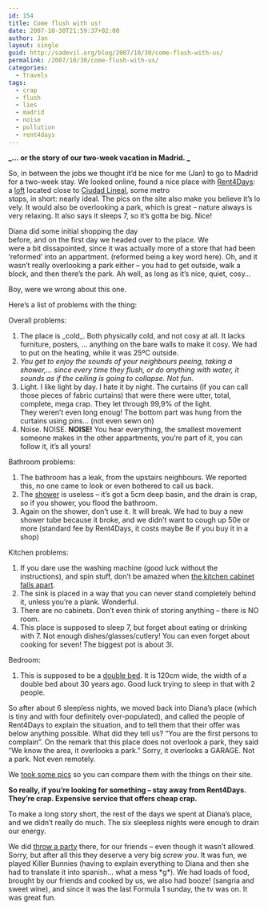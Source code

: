 ```yaml
---
id: 154
title: Come flush with us!
date: 2007-10-30T21:59:37+02:00
author: Jan
layout: single
guid: http://sadevil.org/blog/2007/10/30/come-flush-with-us/
permalink: /2007/10/30/come-flush-with-us/
categories:
  - Travels
tags:
  - crap
  - flush
  - lies
  - madrid
  - noise
  - pollution
  - rent4days
---
```

**_&#8230; or the story of our two-week vacation in Madrid. _**

So, in between the jobs we thought it&#8217;d be nice for me (Jan) to go to Madrid for a two-week stay. We looked online, found a nice place with <a href="http://www.rent4days.com/" target="_blank">Rent4Days</a>: a <a href="http://www.rent4days.com/ficha.asp?ciudad=Madrid&idioma=English&mkt=sinmkt&origen=AllApartments&piso=Loft+Ciudad+Lineal+2" target="_blank">loft</a> located close to <a href="http://maps.google.es/maps?f=q&hl=es&q=Ciudad+Lineal,+Espa%C3%B1a&sll=40.396764,-3.713379&sspn=12.424862,28.278809&ie=UTF8&oi=georefine&ct=clnk&cd=1&geocode=0,40.437845,-3.638140" target="_blank">Ciudad Lineal</a>, some metro stops, in short: nearly ideal. The pics on the site also make you believe it&#8217;s lovely. It would also be overlooking a park, which is great &#8211; nature always is very relaxing. It also says it sleeps 7, so it&#8217;s gotta be big. Nice!

Diana did some initial shopping the day before, and on the first day we headed over to the place. We were a bit dissapointed, since it was actually more of a store that had been &#8216;reformed&#8217; into an appartment. (reformed being a key word here). Oh, and it wasn&#8217;t really overlooking a park either &#8211; you had to get outside, walk a block, and then there&#8217;s the park. Ah well, as long as it&#8217;s nice, quiet, cosy&#8230;

Boy, were we wrong about this one.

Here&#8217;s a list of problems with the thing:

Overall problems:

  1. The place is \_cold\_. Both physically cold, and not cosy at all. It lacks furniture, posters, &#8230; anything on the bare walls to make it cosy. We had to put on the heating, while it was 25ºC outside.
  2. _You get to enjoy the sounds of your neighbours peeing, taking a shower,&#8230; since every time they flush, or do anything with water, it sounds as if the ceiling is going to collapse. Not fun._
  3. Light. I like light by day. I hate it by night. The curtains (if you can call those pieces of fabric curtains) that were there were utter, total, complete, mega crap. They let through 99,9% of the light.  
    They weren&#8217;t even long enoug! The bottom part was hung from the curtains using pins&#8230; (not even sewn on)
  4. Noise. NOISE. **NOISE!** You hear everything, the smallest movement someone makes in the other appartments, you&#8217;re part of it, you can follow it, it&#8217;s all yours!

Bathroom problems:

  1. The bathroom has a leak, from the upstairs neighbours. We reported this, no one came to look or even bothered to call us back.
  2. The <a href="/assets/images/2007/10/pa211879.jpg" target="_blank">shower</a> is useless &#8211; it&#8217;s got a 5cm deep basin, and the drain is crap, so if you shower, you flood the bathroom.
  3. Again on the shower, don&#8217;t use it. It will break. We had to buy a new shower tube because it broke, and we didn&#8217;t want to cough up 50e or more (standard fee by Rent4Days, it costs maybe 8e if you buy it in a shop)

Kitchen problems:

  1. If you dare use the washing machine (good luck without the instructions), and spin stuff, don&#8217;t be amazed when <a href="/assets/images/2007/10/pa211877.jpg" target="_blank">the kitchen cabinet falls apart</a>.
  2. The sink is placed in a way that you can never stand completely behind it, unless you&#8217;re a plank. Wonderful.
  3. There are no cabinets. Don&#8217;t even think of storing anything &#8211; there is NO room.
  4. This place is supposed to sleep 7, but forget about eating or drinking with 7. Not enough dishes/glasses/cutlery! You can even forget about cooking for seven! The biggest pot is about 3l.

Bedroom:

  1. This is supposed to be a <a href="/assets/images/2007/10/pa211878.jpg" target="_blank">double bed</a>. It is 120cm wide, the width of a double bed about 30 years ago. Good luck trying to sleep in that with 2 people.

So after about 6 sleepless nights, we moved back into Diana&#8217;s place (which is tiny and with four definitely over-populated), and called the people of Rent4Days to explain the situation, and to tell them that their offer was below anything possible. What did they tell us? &#8220;You are the first persons to complain&#8221;. On the remark that this place does not overlook a park, they said &#8220;We know the area, it overlooks a park.&#8221; Sorry, it overlooks a GARAGE. Not a park. Not even remotely.

We <a href="https://sadevil.org/piwigo/index.php/category/29-madrid_october_2007" target="_blank">took some pics</a> so you can compare them with the things on their site.

**So really, if you&#8217;re looking for something &#8211; stay away from Rent4Days. They&#8217;re crap. Expensive service that offers cheap crap.**

To make a long story short, the rest of the days we spent at Diana&#8217;s place, and we didn&#8217;t really do much. The six sleepless nights were enough to drain our energy.

We did <a href="/assets/images/2007/10/pa211886-me.jpg" target="_blank">throw a party</a> there, for our friends &#8211; even though it wasn&#8217;t allowed. Sorry, but after all this they deserve a very big _screw you_. It was fun, we played Killer Bunnies (having to explain everything to Diana and then she had to translate it into spanish&#8230; what a mess \*g\*). We had loads of food, brought by our friends and cooked by us, we also had booze! (sangria and sweet wine), and since it was the last Formula 1 sunday, the tv was on. It was great fun.
